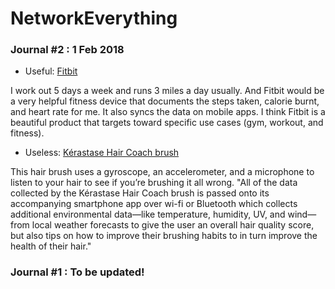 # NetworkEverything
### Journal #2 : 1 Feb 2018
- Useful: <a href = "https://www.fitbit.com/home">Fitbit</a>

I work out 5 days a week and runs 3 miles a day usually. And Fitbit would be a very helpful fitness device that documents the steps taken, calorie burnt, and heart rate for me. It also syncs the data on mobile apps. I think Fitbit is a beautiful product that targets toward specific use cases (gym, workout, and fitness).

- Useless: <a href = "http://www.loreal.com/media/press-releases/2017/jan/kerastase-and-withings-unveil-worlds-first-smart-hairbrush-at-ces-2017">Kérastase Hair Coach brush</a>

This hair brush uses a gyroscope, an accelerometer, and a microphone to listen to your hair to see if you’re brushing it all wrong.
"All of the data collected by the Kérastase Hair Coach brush is passed onto its accompanying smartphone app over wi-fi or Bluetooth which collects additional environmental data—like temperature, humidity, UV, and wind—from local weather forecasts to give the user an overall hair quality score, but also tips on how to improve their brushing habits to in turn improve the health of their hair."

### Journal #1 : To be updated!
